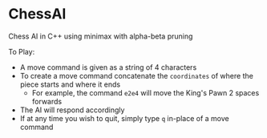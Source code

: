 # ChessAI
Chess AI in C++ using minimax with alpha-beta pruning

To Play:

- A move command is given as a string of 4 characters
- To create a move command concatenate the `coordinates` of where the piece starts and where it ends
	- For example, the command `e2e4` will move the King's Pawn 2 spaces forwards
- The AI will respond accordingly
- If at any time you wish to quit, simply type `q` in-place of a move command
